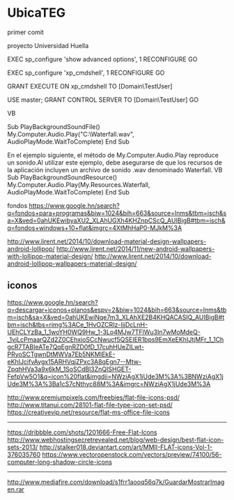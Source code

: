 # UbicaTEG
primer comit


proyecto Universidad Huella

EXEC sp_configure 'show advanced options', 1
RECONFIGURE
GO


EXEC sp_configure 'xp_cmdshell', 1
RECONFIGURE
GO

GRANT EXECUTE ON xp_cmdshell TO [Domain\TestUser]

USE master;
GRANT CONTROL SERVER TO [Domain\TestUser]
GO




VB

Sub PlayBackgroundSoundFile()
    My.Computer.Audio.Play("C:\Waterfall.wav", 
        AudioPlayMode.WaitToComplete)
End Sub


En el ejemplo siguiente, el método de My.Computer.Audio.Play reproduce un sonido.Al utilizar este ejemplo, debe asegurarse de que los recursos de la aplicación incluyen un archivo de sonido .wav denominado Waterfall.
VB
Sub PlayBackgroundSoundResource()
    My.Computer.Audio.Play(My.Resources.Waterfall, 
        AudioPlayMode.WaitToComplete)
End Sub



fondos
https://www.google.hn/search?q=fondos+para+programas&biw=1024&bih=663&source=lnms&tbm=isch&sa=X&ved=0ahUKEwibyaXU2_XLAhUGXh4KHZnpCScQ_AUIBigB#tbm=isch&q=fondos+windows+10+flat&imgrc=4XtMhHaP0-MJkM%3A

http://www.lirent.net/2014/10/download-material-design-wallpapers-android-lollipop/
http://www.lirent.net/2014/11/new-android-wallpapers-with-lollipop-material-design/
http://www.lirent.net/2014/10/download-android-lollipop-wallpapers-material-design/

iconos
-------------
https://www.google.hn/search?q=descargar+iconos+planos&espv=2&biw=1024&bih=663&source=lnms&tbm=isch&sa=X&ved=0ahUKEwiNqe7m3_XLAhXE2B4KHQACASIQ_AUIBigB#tbm=isch&tbs=rimg%3ACe_1HvOZCRIz-IjjDcLnH-UEhCLYzBa_1_1woYH0WQ9Hw_1-3Lo4MJw7TFlWu3In7wMoMdeQ-_1vjLcPmaarQZd2Z0CEhxioSCcNwucf5QSEIER1bps9EmXeEKhIJtjMFr_1_1ChgcR7TABIeATe7QqEgnRZD0fD_17cuhHUeZILwt-PRyoSCTgwnDtMWVa7Eb5NKMIEkE-eKhIJcifvAygx15ARHVqjZPxc3A8qEgn7--Mtw-ZpqhHVa3a9x6kM_1SoSCdBl3ZnQISHGET-FefpVw5O1&q=icon%20flat&imgdii=NWziAgX1jUde3M%3A%3BNWziAgX1jUde3M%3A%3Ba1cS7cNthyc88M%3A&imgrc=NWziAgX1jUde3M%3A

http://www.premiumpixels.com/freebies/flat-file-icons-psd/
http://www.titanui.com/28101-flat-file-type-icon-set-psd/
https://creativevip.net/resource/flat-ms-office-file-icons


------------------------------------

https://dribbble.com/shots/1201666-Free-Flat-Icons
http://www.webhostingsecretrevealed.net/blog/web-design/best-flat-icon-sets-2013/
http://stalker018.deviantart.com/art/MMII-FLAT-icons-Vol-1-376035760
https://www.vectoropenstock.com/vectors/preview/74100/56-computer-long-shadow-circle-icons




-----------------------------------
http://www.mediafire.com/download/s1frr1aooq56q7k/GuardarMostrarImagen.rar
